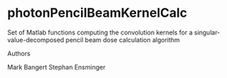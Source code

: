 # photonPencilBeamKernelCalc
Set of Matlab functions computing the convolution kernels for a singular-value-decomposed pencil beam dose calculation algorithm

Authors

Mark Bangert
Stephan Ensminger
